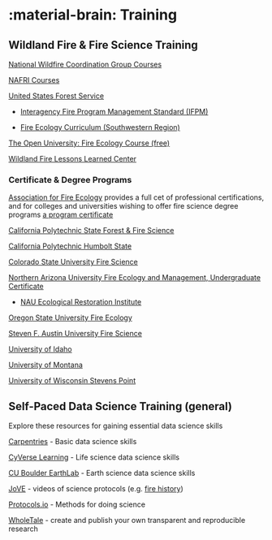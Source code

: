 # :material-brain: Training

## Wildland Fire & Fire Science Training

[National Wildfire Coordination Group Courses](https://www.nwcg.gov/publications/training-courses)

[NAFRI Courses](https://www.nafri.gov/courses)

[United States Forest Service](https://www.fs.usda.gov/managing-land/fire/training)

* [Interagency Fire Program Management Standard (IFPM)](https://www.fs.usda.gov/managing-land/ifpm)

* [Fire Ecology Curriculum (Southwestern Region)](https://www.fs.usda.gov/Internet/FSE_DOCUMENTS/stelprdb5107845.pdf)

[The Open University: Fire Ecology Course (free)](https://www.open.edu/openlearn/science-maths-technology/fire-ecology/content-section-0)

[Wildland Fire Lessons Learned Center](https://www.wildfirelessons.net/home)

### Certificate & Degree Programs

[Association for Fire Ecology](https://fireecology.org/certification-levels) provides a full cet of professional certifications, and for colleges and universities wishing to offer fire science degree programs [a program certificate](https://fireecology.org/academic-program-certification)

[California Polytechnic State Forest & Fire Science](https://nres.calpoly.edu/fnr)

[California Polytechnic Humbolt State](https://ffrm.humboldt.edu/why-forestry#Fire)

[Colorado State University Fire Science](https://warnercnr.colostate.edu/frs/undergraduate-program/majors-minors/forest-fire-science-3/)

[Northern Arizona University Fire Ecology and Management, Undergraduate Certificate](https://nau.edu/forestry/degrees-and-programs/certificates/fire-ecology-management-ucert/)

* [NAU Ecological Restoration Institute](https://eri.nau.edu/)

[Oregon State University Fire Ecology](https://www.forestry.oregonstate.edu/undergraduate-programs/natural-resources/wildland-fire-ecology)

[Steven F. Austin University Fire Science](https://www.sfasu.edu/academics/colleges/forestry-agriculture)

[University of Idaho](https://www.uidaho.edu/cnr/undergraduate-majors/bs-fire-ecology)

[University of Montana](https://www.umt.edu/academics/programs/fire-sciences-management/)

[University of Wisconsin Stevens Point](https://catalog.uwsp.edu/preview_program.php?catoid=36&poid=14135)

## Self-Paced Data Science Training (general)

Explore these resources for gaining essential data science skills
   
[Carpentries](https://carpentries.org/) - Basic data science skills

[CyVerse Learning](https://learning.cyverse.org) - Life science data science skills

[CU Boulder EarthLab](https://www.earthdatascience.org/) - Earth science data science skills

[JoVE](https://www.jove.com/) - videos of science protocols (e.g. [fire history](https://www.jove.com/t/61698/using-tree-rings-to-reconstruct-fire-history-information-from)) 

[Protocols.io](https://www.protocols.io/) - Methods for doing science

[WholeTale](https://wholetale.org/) - create and publish your own transparent and reproducible research
